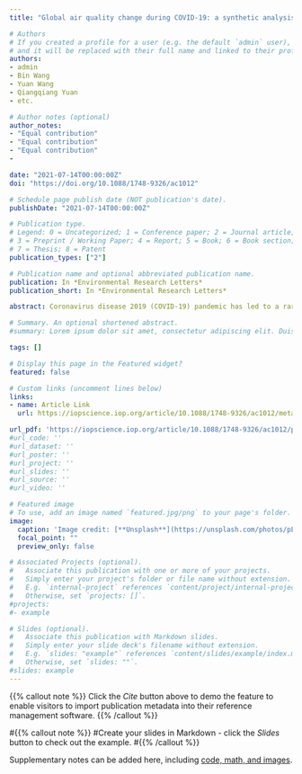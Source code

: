 ```yaml
---
title: "Global air quality change during COVID-19: a synthetic analysis of satellite, reanalysis and ground station data"

# Authors
# If you created a profile for a user (e.g. the default `admin` user), write the username (folder name) here 
# and it will be replaced with their full name and linked to their profile.
authors:
- admin
- Bin Wang
- Yuan Wang
- Qiangqiang Yuan
- etc.

# Author notes (optional)
author_notes:
- "Equal contribution"
- "Equal contribution"
- "Equal contribution"
-

date: "2021-07-14T00:00:00Z"
doi: "https://doi.org/10.1088/1748-9326/ac1012"

# Schedule page publish date (NOT publication's date).
publishDate: "2021-07-14T00:00:00Z"

# Publication type.
# Legend: 0 = Uncategorized; 1 = Conference paper; 2 = Journal article;
# 3 = Preprint / Working Paper; 4 = Report; 5 = Book; 6 = Book section;
# 7 = Thesis; 8 = Patent
publication_types: ["2"]

# Publication name and optional abbreviated publication name.
publication: In *Environmental Research Letters*
publication_short: In *Environmental Research Letters*

abstract: Coronavirus disease 2019 (COVID-19) pandemic has led to a rare reduction in human activities. In such a background, data from ground-based environmental stations, satellites, and reanalysis materials are utilized to conduct a comprehensive analysis of the global air quality changes during the COVID-19 outbreak. The results showed that under the impact of the COVID-19 outbreak, a significant decrease in particulate matter (PMx) and nitrogen dioxide (NO2) occurred in more than 40% of the world's land area, with NO2 (PMx) decreasing by ∼30% (∼20%). The mobility, meteorological factors, and the response speed to COVID-19 outbreaks were examined. It was further found that in quick-response cities, lockdowns produced a sharp decline in mobility and had a dominant impact on air quality. In contrast, in slow-response cities, mobility dropped gradually since the confirmation of the first COVID-19 case (FCC) and he impact of the FCC, lockdowns, and meteorological factors were comparable.

# Summary. An optional shortened abstract.
#summary: Lorem ipsum dolor sit amet, consectetur adipiscing elit. Duis posuere tellus ac convallis placerat. Proin tincidunt magna sed ex sollicitudin condimentum.

tags: []

# Display this page in the Featured widget?
featured: false

# Custom links (uncomment lines below)
links:
- name: Article Link
  url: https://iopscience.iop.org/article/10.1088/1748-9326/ac1012/meta

url_pdf: 'https://iopscience.iop.org/article/10.1088/1748-9326/ac1012/pdf'
#url_code: ''
#url_dataset: ''
#url_poster: ''
#url_project: ''
#url_slides: ''
#url_source: ''
#url_video: ''

# Featured image
# To use, add an image named `featured.jpg/png` to your page's folder. 
image:
  caption: 'Image credit: [**Unsplash**](https://unsplash.com/photos/pLCdAaMFLTE)'
  focal_point: ""
  preview_only: false

# Associated Projects (optional).
#   Associate this publication with one or more of your projects.
#   Simply enter your project's folder or file name without extension.
#   E.g. `internal-project` references `content/project/internal-project/index.md`.
#   Otherwise, set `projects: []`.
#projects:
#- example

# Slides (optional).
#   Associate this publication with Markdown slides.
#   Simply enter your slide deck's filename without extension.
#   E.g. `slides: "example"` references `content/slides/example/index.md`.
#   Otherwise, set `slides: ""`.
#slides: example
---
```


{{% callout note %}}
Click the *Cite* button above to demo the feature to enable visitors to import publication metadata into their reference management software.
{{% /callout %}}

#{{% callout note %}}
#Create your slides in Markdown - click the *Slides* button to check out the example.
#{{% /callout %}}

Supplementary notes can be added here, including [code, math, and images](https://wowchemy.com/docs/writing-markdown-latex/).
